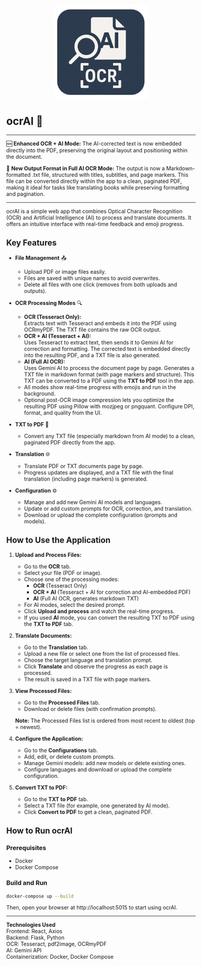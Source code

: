 <div align="center">
  <img src="/backend/static/logo.png" alt="ocrAI Logo" width="250">
</div>

# ocrAI 🤖

---

🆕 **Enhanced OCR + AI Mode:**
The AI-corrected text is now embedded directly into the PDF, preserving the original layout and positioning within the document.

📄 **New Output Format in Full AI OCR Mode:**
The output is now a Markdown-formatted .txt file, structured with titles, subtitles, and page markers.
This file can be converted directly within the app to a clean, paginated PDF, making it ideal for tasks like translating books while preserving formatting and pagination.

---

ocrAI is a simple web app that combines Optical Character Recognition (OCR) and Artificial Intelligence (AI) to process and translate documents. It offers an intuitive interface with real-time feedback and emoji progress.

## Key Features

- **File Management** 📤  
  - Upload PDF or image files easily.
  - Files are saved with unique names to avoid overwrites.
  - Delete all files with one click (removes from both uploads and outputs).

- **OCR Processing Modes** 🔍
  - **OCR (Tesseract Only):**  
    Extracts text with Tesseract and embeds it into the PDF using OCRmyPDF. The TXT file contains the raw OCR output.
  - **OCR + AI (Tesseract + AI):**  
    Uses Tesseract to extract text, then sends it to Gemini AI for correction and formatting. The corrected text is embedded directly into the resulting PDF, and a TXT file is also generated.
  - **AI (Full AI OCR):**  
    Uses Gemini AI to process the document page by page. Generates a TXT file in markdown format (with page markers and structure). This TXT can be converted to a PDF using the **TXT to PDF** tool in the app.
  - All modes show real-time progress with emojis and run in the background.
  - Optional post-OCR image compression lets you optimize the resulting PDF using Pillow
    with mozjpeg or pngquant. Configure DPI, format, and quality from the UI.

- **TXT to PDF** 📝  
  - Convert any TXT file (especially markdown from AI mode) to a clean, paginated PDF directly from the app.

- **Translation** 🌐  
  - Translate PDF or TXT documents page by page.
  - Progress updates are displayed, and a TXT file with the final translation (including page markers) is generated.

- **Configuration** ⚙️  
  - Manage and add new Gemini AI models and languages.
  - Update or add custom prompts for OCR, correction, and translation.
  - Download or upload the complete configuration (prompts and models).

## How to Use the Application

1. **Upload and Process Files:**
   - Go to the **OCR** tab.
   - Select your file (PDF or image).
   - Choose one of the processing modes:
     - **OCR** (Tesseract Only)
     - **OCR + AI** (Tesseract + AI for correction and AI-embedded PDF)
     - **AI** (Full AI OCR, generates markdown TXT)
   - For AI modes, select the desired prompt.
   - Click **Upload and process** and watch the real-time progress.
   - If you used **AI** mode, you can convert the resulting TXT to PDF using the **TXT to PDF** tab.

2. **Translate Documents:**
   - Go to the **Translation** tab.
   - Upload a new file or select one from the list of processed files.
   - Choose the target language and translation prompt.
   - Click **Translate** and observe the progress as each page is processed.
   - The result is saved in a TXT file with page markers.

3. **View Processed Files:**
   - Go to the **Processed Files** tab.
   - Download or delete files (with confirmation prompts).

   **Note:** The Processed Files list is ordered from most recent to oldest (top = newest).

4. **Configure the Application:**
   - Go to the **Configurations** tab.
   - Add, edit, or delete custom prompts.
   - Manage Gemini models: add new models or delete existing ones.
   - Configure languages and download or upload the complete configuration.

5. **Convert TXT to PDF:**
   - Go to the **TXT to PDF** tab.
   - Select a TXT file (for example, one generated by AI mode).
   - Click **Convert to PDF** to get a clean, paginated PDF.

## How to Run ocrAI

### Prerequisites
- Docker
- Docker Compose

### Build and Run

```bash
docker-compose up --build
```

Then, open your browser at http://localhost:5015 to start using ocrAI.

---

**Technologies Used**  
Frontend: React, Axios  
Backend: Flask, Python  
OCR: Tesseract, pdf2image, OCRmyPDF  
AI: Gemini API  
Containerization: Docker, Docker Compose
